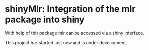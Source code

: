 # shinyMlr: Integration of the mlr package into shiny

With help of this package mlr can be accessed via a shiny interface. 

This project has started just now and is under development. 

